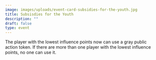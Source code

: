 ```yaml
---
image: images/uploads/event-card-subsidies-for-the-youth.jpg
title: Subsisdies for the Youth
description: ""
draft: false
type: event
---
```

The player with the lowest influence points now can use a gray public action token. If there are more than one player with the lowest influence points, no one can use it.